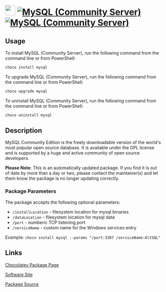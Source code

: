 ﻿# <img src="https://cdn.jsdelivr.net/gh/mkevenaar/chocolatey-packages@4d4a3bbed8b6b77e184e64522d9cd3247017391e/icons/mysql.png" width="32" height="32"/> [![MySQL (Community Server)](https://img.shields.io/chocolatey/v/mysql.svg?label=MySQL+(Community+Server))](https://community.chocolatey.org/packages/mysql) [![MySQL (Community Server)](https://img.shields.io/chocolatey/dt/mysql.svg)](https://community.chocolatey.org/packages/mysql)

## Usage

To install MySQL (Community Server), run the following command from the command line or from PowerShell:

```powershell
choco install mysql
```

To upgrade MySQL (Community Server), run the following command from the command line or from PowerShell:

```powershell
choco upgrade mysql
```

To uninstall MySQL (Community Server), run the following command from the command line or from PowerShell:

```powershell
choco uninstall mysql
```

## Description

MySQL Community Edition is the freely downloadable version of the world's most popular open source database. It is available under the GPL license and is supported by a huge and active community of open source developers.

**Please Note**: This is an automatically updated package. If you find it is
out of date by more than a day or two, please contact the maintainer(s) and
let them know the package is no longer updating correctly.

### Package Parameters

The package accepts the following optional parameters:

* `/installLocation` - filesystem location for mysql binaries
* `/dataLocation` - filesystem location for mysql data
* `/port` - numberic TCP listening port
* `/serviceName` - custom name for the Windows services entry

Example: `choco install mysql --params "/port:3307 /serviceName:AltSQL"`


## Links

[Chocolatey Package Page](https://community.chocolatey.org/packages/mysql)

[Software Site](http://mysql.com/)

[Package Source](https://github.com/mkevenaar/chocolatey-packages/tree/master/automatic/mysql)

